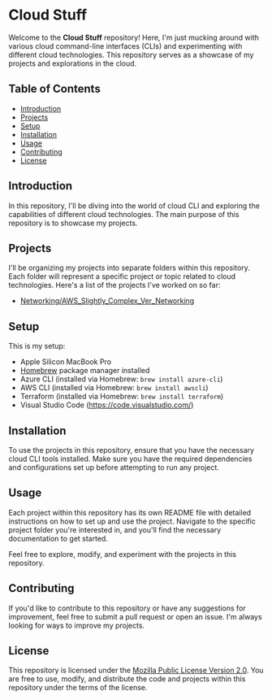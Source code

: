 # Cloud Stuff

Welcome to the **Cloud Stuff** repository! Here, I'm just mucking around with various cloud command-line interfaces (CLIs) and experimenting with different cloud technologies. This repository serves as a showcase of my projects and explorations in the cloud.

## Table of Contents

- [Introduction](#introduction)
- [Projects](#projects)
- [Setup](#setup)
- [Installation](#installation)
- [Usage](#usage)
- [Contributing](#contributing)
- [License](#license)

## Introduction

In this repository, I'll be diving into the world of cloud CLI and exploring the capabilities of different cloud technologies. The main purpose of this repository is to showcase my projects.

## Projects

I'll be organizing my projects into separate folders within this repository. Each folder will represent a specific project or topic related to cloud technologies. Here's a list of the projects I've worked on so far:

- [Networking/AWS_Slightly_Complex_Ver_Networking](Networking/AWS_Slightly_Complex_Ver_Networking)

## Setup

This is my setup:

- Apple Silicon MacBook Pro
- [Homebrew](https://brew.sh/) package manager installed
- Azure CLI (installed via Homebrew: `brew install azure-cli`)
- AWS CLI (installed via Homebrew: `brew install awscli`)
- Terraform (installed via Homebrew: `brew install terraform`)
- Visual Studio Code (https://code.visualstudio.com/)

## Installation

To use the projects in this repository, ensure that you have the necessary cloud CLI tools installed. Make sure you have the required dependencies and configurations set up before attempting to run any project.

## Usage

Each project within this repository has its own README file with detailed instructions on how to set up and use the project. Navigate to the specific project folder you're interested in, and you'll find the necessary documentation to get started.

Feel free to explore, modify, and experiment with the projects in this repository.

## Contributing

If you'd like to contribute to this repository or have any suggestions for improvement, feel free to submit a pull request or open an issue. I'm always looking for ways to improve my projects.

## License

This repository is licensed under the [Mozilla Public License Version 2.0](LICENSE). You are free to use, modify, and distribute the code and projects within this repository under the terms of the license.
